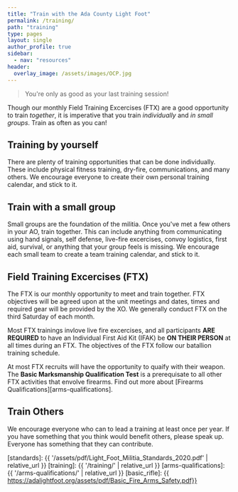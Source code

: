 ```yaml
---
title: "Train with the Ada County Light Foot"
permalink: /training/
path: "training"
type: pages
layout: single
author_profile: true
sidebar:
  - nav: "resources"
header:
  overlay_image: /assets/images/OCP.jpg
---
```

> You're only as good as your last training session!

Though our monthly Field Training Excercises (FTX) are a good opportunity to train _together_, it is imperative that you train _individually_ and _in small groups_. Train as often as you can! 

## Training by yourself

There are plenty of training opportunities that can be done individually. These include physical fitness training, dry-fire, communications, and many others. We encourage everyone to create their own personal training calendar, and stick to it.

## Train with a small group

Small groups are the foundation of the militia. Once you've met a few others in your AO, train together. This can include anything from communicating using hand signals, self defense, live-fire excercises, convoy logistics, first aid, survival, or anything that your group feels is missing. We encourage each small team to create a team training calendar, and stick to it. 

## Field Training Excercises (FTX)

The FTX is our monthly opportunity to meet and train together. FTX objectives will be agreed upon at the unit meetings and dates, times and required gear will be provided by the XO. We generally conduct FTX on the third Saturday of each month.

Most FTX trainings invlove live fire excercises, and all participants **ARE REQUIRED** to have an Individual First Aid Kit (IFAK) be **ON THEIR PERSON** at all times during an FTX. The objectives of the FTX follow our batallion training schedule.

At most FTX recruits will have the opportunity to quaify with their weapon. The **Basic Marksmanship Qualification Test** is a prerequisate to  all other FTX activities that envolve firearms. Find out more about [Firearms Qualifications][arms-qualifications].

## Train Others

We encourage everyone who can to lead a training at least once per year. If you have something that you think would benefit others, please speak up. Everyone has something that they can contribute.

[standards]: {{ '/assets/pdf/Light_Foot_Militia_Standards_2020.pdf' | relative_url }}
[training]: {{ '/training/' | relative_url }}
[arms-qualifications]: {{ '/arms-qualifications/' | relative_url }}
[basic_rifle]: {{ https://adalightfoot.org/assets/pdf/Basic_Fire_Arms_Safety.pdf}}
